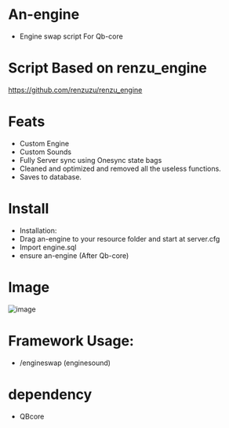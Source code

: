 # An-engine
- Engine swap script For Qb-core

# Script Based on renzu_engine
https://github.com/renzuzu/renzu_engine

# Feats
- Custom Engine
- Custom Sounds
- Fully Server sync using Onesync state bags
- Cleaned and optimized and removed all the useless functions.
- Saves to database.

# Install
- Installation:
- Drag an-engine to your resource folder and start at server.cfg
- Import engine.sql
- ensure an-engine (After Qb-core)

# Image
![image](https://cdn.discordapp.com/attachments/837147253562146846/1029785285908766720/unknown.png)

# Framework Usage: 
- /engineswap (enginesound)

# dependency 
- QBcore
